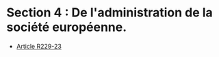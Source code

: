 # Section 4 : De l'administration de la société européenne.

- [Article R229-23](article-r229-23.md)
